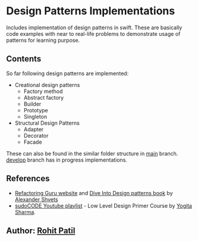 # Design Patterns Implementations

Includes implementation of design patterns in swift.
These are basically code examples with near to real-life problems to demonstrate usage of patterns for learning purpose.

## Contents
So far following design patterns are implemented:
- Creational design patterns
	- Factory method
	- Abstract factory
	- Builder
	- Prototype
	- Singleton
- Structural Design Patterns
    - Adapter
    - Decorator   
    - Facade
	
These can also be found in the similar folder structure in [main](https://github.com/rohit009/design-patterns-implementations/tree/main/Sources/design-patterns-implementations) branch. [develop](https://github.com/rohit009/design-patterns-implementations/tree/develop/Sources/design-patterns-implementations) branch has in progress implementations.

## References
- [Refactoring Guru website](https://refactoring.guru/design-patterns/swift) and [Dive Into Design patterns book](https://refactoring.guru/design-patterns/book) by [Alexander Shvets](https://github.com/neochief)
- [sudoCODE Youtube playlist](https://youtube.com/playlist?list=PLTCrU9sGybupCpY20eked6blbHI4zZ55k) - Low Level Design Primer Course by [Yogita Sharma](https://github.com/yogitaAP).


## Author: [Rohit Patil](https://github.com/rohit009) 
